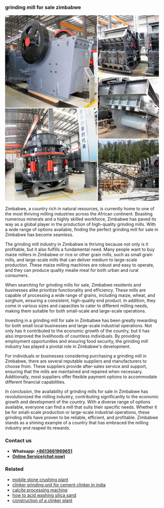 <h3>grinding mill for sale zimbabwe</h3><img src='1702953273.jpg' alt=''><p>Zimbabwe, a country rich in natural resources, is currently home to one of the most thriving milling industries across the African continent. Boasting numerous minerals and a highly skilled workforce, Zimbabwe has paved its way as a global player in the production of high-quality grinding mills. With a wide range of options available, finding the perfect grinding mill for sale in Zimbabwe has become seamless.</p><p>The grinding mill industry in Zimbabwe is thriving because not only is it profitable, but it also fulfills a fundamental need. Many people want to buy maize millers in Zimbabwe or rice or other grain mills, such as small grain mills, and large-scale mills that can deliver medium to large-scale production. These maize milling machines are robust and easy to operate, and they can produce quality mealie meal for both urban and rural consumers.</p><p>When searching for grinding mills for sale, Zimbabwe residents and businesses alike prioritize functionality and efficiency. These mills are capable of processing a wide range of grains, including maize, wheat, and sorghum, ensuring a consistent, high-quality end product. In addition, they come in various sizes and capacities to cater to different milling needs, making them suitable for both small-scale and large-scale operations.</p><p>Investing in a grinding mill for sale in Zimbabwe has been greatly rewarding for both small local businesses and large-scale industrial operations. Not only has it contributed to the economic growth of the country, but it has also improved the livelihoods of countless individuals. By providing employment opportunities and ensuring food security, the grinding mill industry has played a pivotal role in Zimbabwe's development.</p><p>For individuals or businesses considering purchasing a grinding mill in Zimbabwe, there are several reputable suppliers and manufacturers to choose from. These suppliers provide after-sales service and support, ensuring that the mills are maintained and repaired when necessary. Additionally, most suppliers offer flexible payment options to accommodate different financial capabilities.</p><p>In conclusion, the availability of grinding mills for sale in Zimbabwe has revolutionized the milling industry, contributing significantly to the economic growth and development of the country. With a diverse range of options available, everyone can find a mill that suits their specific needs. Whether it be for small-scale production or large-scale industrial operations, these grinding mills have proven to be reliable, efficient, and profitable. Zimbabwe stands as a shining example of a country that has embraced the milling industry and reaped its rewards.</p><h3>Contact us</h3><ul><li><strong>Whatsapp:&nbsp;<a href="https://wa.me/8613661969651">+8613661969651</a></strong></li><li><a href="https://swt.shibang-china.com/?git&amp;zhl&amp;grinding mill for sale zimbabwe"><strong>Online Service(chat now)</strong></a></li></ul><h3>Related</h3><ul><li><a href='mobile stone crushing plant.md'>mobile stone crushing plant</a></li><li><a href='clinker grinding unit for cement clinker in india.md'>clinker grinding unit for cement clinker in india</a></li><li><a href='calcite processing machine.md'>calcite processing machine</a></li><li><a href='how to acid washing silica sand.md'>how to acid washing silica sand</a></li><li><a href='construction of a clinker plant.md'>construction of a clinker plant</a></li></ul>